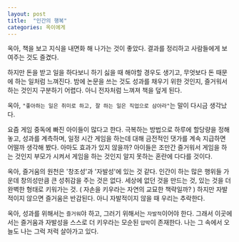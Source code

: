 ```yaml
---
layout: post
title:  "인간의 행복"
categories: 옥이에게
---
```


옥아, 책을 보고 지식을 내면화 해 나가는 것이 좋았다. 결과를 정리하고 사람들에게 보여주는 것도 즐겼다. 

하지만 돈을 받고 일을 하다보니 하기 싫을 때 해야할 경우도 생기고, 무엇보다 돈 때문에 하는 일처럼 느껴진다. 밤에 논문을 쓰는 것도 성과를 채우기 위한 것인지, 즐거워서 하는 것인지 구분하기 어렵다. 아니 전자처럼 느껴져 책을 덮게 된다. 

옥아, `"좋아하는 일은 취미로 하고, 잘 하는 일은 직업으로 삼아라"`는 말이 다시금 생각났다. 

요즘 게임 중독에 빠진 아이들이 많다고 한다. 극복하는 방법으로 하루에 할당량을 정해 놓고, 성과를 계측하며, 일정 시간 게임을 하는데 대해 금전적인 댓가를 계속 지급하면 어떨까 생각해 봤다. 아마도 효과가 있지 않을까? 아이들은 조만간 즐거워서 게임을 하는 것인지 부모가 시켜서 게임을 하는 것인지 알지 못하는 혼란에 다다를 것이다. 

옥아, 즐거움의 원천은 '창조성'과 '자발성'에 있는 것 같다. 인간이 하는 많은 행위들 가운데 창의성만큼 큰 성취감을 주는 것은 없다. 세상에 없던 것을 만드는 것, 있는 것을 더 완벽한 형태로 키워가는 것. ( 자손을 키우라는 자연의 교묘한 책략일까? ) 하지만 자발적이지 않으면 즐거움은 반감된다. 아니 자발적이지 않을 때 우리는 추락한다. 

옥아, 성과를 위해서는 `즐거워`야 하고, 그러기 위해서는 `자발적`이어야 한다. 그래서 이곳에서는 즐거움과 자발성을 스스로 더 키우라는 모순된 `압박`이 존재한다. 나는 그 속에서 오늘도 나는 그럭 저럭 살아가고 있다. 


